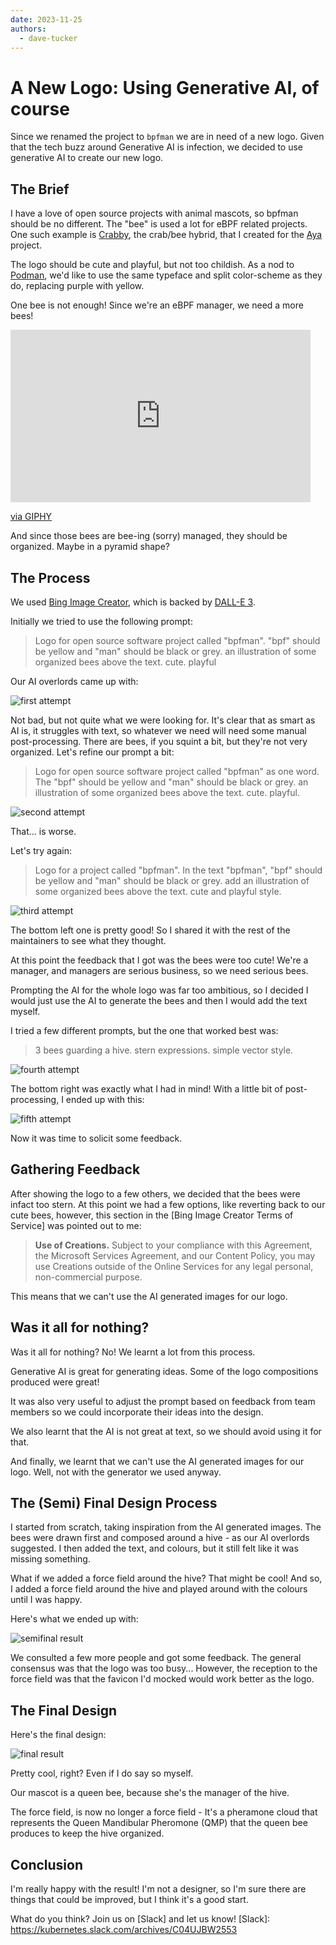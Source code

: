 ```yaml
---
date: 2023-11-25
authors:
  - dave-tucker
---
```


# A New Logo: Using Generative AI, of course

Since we renamed the project to `bpfman` we are in need of a new logo.
Given that the tech buzz around Generative AI is infection, we decided to use
generative AI to create our new logo.

<!-- more -->

## The Brief

I have a love of open source projects with animal mascots, so bpfman
should be no different. The "bee" is used a lot for eBPF related projects.
One such example is [Crabby], the crab/bee hybrid, that I created for the
[Aya] project.

The logo should be cute and playful, but not too childish.
As a nod to [Podman], we'd like to use the same typeface and split color-scheme
as they do, replacing purple with yellow.

One bee is not enough! Since we're an eBPF manager, we need a more bees!

<iframe src="https://giphy.com/embed/QBYeMohXoVUJBtlfFD" width="480" height="276" frameBorder="0" class="giphy-embed" allowFullScreen></iframe><p><a href="https://giphy.com/gifs/teamcoco-oprah-bees-QBYeMohXoVUJBtlfFD">via GIPHY</a></p>

And since those bees are bee-ing (sorry) managed, they should be organized.
Maybe in a pyramid shape?

[Aya]: https://aya-rs.dev
[Crabby]: https://github.com/crabby-the-crab
[Podman]: https://podman.io

## The Process

We used [Bing Image Creator](https://www.bing.com/images/create/), which is
backed by [DALL-E 3](https://www.microsoft.com/en-us/bing/do-more-with-ai/image-creator-improvements-dall-e-3).

Initially we tried to use the following prompt:

> Logo for open source software project called "bpfman". "bpf" should be yellow
> and "man" should be black or grey. an illustration of some organized bees
> above the text. cute. playful

Our AI overlords came up with:

![first attempt](./img/2021-11-25/bpfman-logo-1.png)

Not bad, but not quite what we were looking for. It's clear that as smart as
AI is, it struggles with text, so whatever we need will need some manual
post-processing. There are bees, if you squint a bit, but they're not very
organized. Let's refine our prompt a bit:

> Logo for open source software project called "bpfman" as one word.
> The "bpf" should be yellow and "man" should be black or grey.
> an illustration of some organized bees above the text. cute. playful.

![second attempt](./img/2021-11-25/bpfman-logo-2.png)

That... is worse.

Let's try again:

> Logo for a project called "bpfman".
> In the text "bpfman", "bpf" should be yellow and "man" should be black or grey.
> add an illustration of some organized bees above the text.
> cute and playful style.

![third attempt](./img/2021-11-25/bpfman-logo-3.png)

The bottom left one is pretty good! So I shared it with the rest of the
maintainers to see what they thought.

At this point the feedback that I got was the bees were too cute!
We're a manager, and managers are serious business, so we need serious bees.

Prompting the AI for the whole logo was far too ambitious, so I decided I would
just use the AI to generate the bees and then I would add the text myself.

I tried a few different prompts, but the one that worked best was:

> 3 bees guarding a hive. stern expressions. simple vector style.

![fourth attempt](./img/2021-11-25/bpfman-logo-4.png)

The bottom right was exactly what I had in mind!
With a little bit of post-processing, I ended up with this:

![fifth attempt](./img/2021-11-25/bpfman-logo-5.png)

Now it was time to solicit some feedback.

## Gathering Feedback

After showing the logo to a few others, we decided that the bees
were infact too stern. At this point we had a few options, like reverting
back to our cute bees, however, this section in the [Bing Image Creator Terms of Service]
was pointed out to me:

> **Use of Creations.** Subject to your compliance with this Agreement,
> the Microsoft Services Agreement, and our Content Policy, you may use
> Creations outside of the Online Services for any legal personal,
> non-commercial purpose.

This means that we can't use the AI generated images for our logo.

## Was it all for nothing?

Was it all for nothing? No! We learnt a lot from this process.

Generative AI is great for generating ideas. Some of the logo compositions
produced were great!

It was also very useful to adjust the prompt based on feedback from team
members so we could incorporate their ideas into the design.

We also learnt that the AI is not great at text, so we should avoid using it
for that.

And finally, we learnt that we can't use the AI generated images for our logo.
Well, not with the generator we used anyway.

## The (Semi) Final Design Process

I started from scratch, taking inspiration from the AI generated images.
The bees were drawn first and composed around a hive - as our AI overlords
suggested. I then added the text, and colours, but it still felt like it was
missing something.

What if we added a force field around the hive? That might be cool!
And so, I added a force field around the hive and played around with the
colours until I was happy.

Here's what we ended up with:

![semifinal result](./img/2021-11-25/bpfman-logo-semifinal.png)

We consulted a few more people and got some feedback. The general consensus
was that the logo was too busy... However, the reception to the force field
was that the favicon I'd mocked would work better as the logo.

## The Final Design

Here's the final design:

![final result](./img/2021-11-25/bpfman-logo-final.png)

Pretty cool, right? Even if I do say so myself.

Our mascot is a queen bee, because she's the manager of the hive.

The force field, is now no longer a force field - It's a pheramone cloud
that represents the Queen Mandibular Pheromone (QMP) that the queen bee
produces to keep the hive organized.

## Conclusion

I'm really happy with the result! I'm not a designer, so I'm sure there are
things that could be improved, but I think it's a good start.

What do you think? Join us on [Slack] and let us know!
[Slack]: https://kubernetes.slack.com/archives/C04UJBW2553
